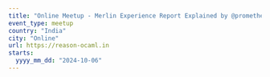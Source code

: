 ```yaml
---
title: "Online Meetup - Merlin Experience Report Explained by @prometheansacrifice"
event_type: meetup
country: "India"
city: "Online"
url: https://reason-ocaml.in
starts:
  yyyy_mm_dd: "2024-10-06"
---
```

